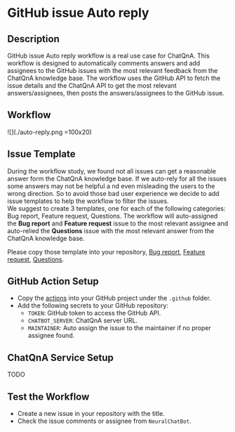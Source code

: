 # GitHub issue Auto reply

## Description
GitHub issue Auto reply workflow is a real use case for ChatQnA. 
This workflow is designed to automatically comments answers and add assignees to the GitHub issues with the most relevant feedback from the ChatQnA knowledge base. 
The workflow uses the GitHub API to fetch the issue details and the ChatQnA API to get the most relevant answers/assignees, then posts the answers/assignees to the GitHub issue.

## Workflow

![](./auto-reply.png =100x20)

## Issue Template 
During the workflow study, we found not all issues can get a reasonable answer form the ChatQnA knowledge base. If we auto-rely for all the issues some answers may not be helpful a
nd even misleading the users to the wrong direction. So to avoid those bad user experience we decide to add issue templates to help the workflow to filter the issues.  
We suggest to create 3 templates, one for each of the following categories: Bug report, Feature request, Questions. 
The workflow will auto-assigned the **Bug report** and **Feature request** issue to the most relevant assignee and auto-relied the **Questions** issue with the most relevant answer from the ChatQnA knowledge base.

Please copy those template into your repository, [Bug report](), [Feature request](), [Questions]().

## GitHub Action Setup
- Copy the [actions](./actions) into your GitHub project under the `.github` folder.
- Add the following secrets to your GitHub repository:
  - `TOKEN`: GitHub token to access the GitHub API.
  - `CHATBOT_SERVER`: ChatQnA server URL.
  - `MAINTAINER`: Auto assign the issue to the maintainer if no proper assignee found.

## ChatQnA Service Setup
TODO

## Test the Workflow
- Create a new issue in your repository with the title.
- Check the issue comments or assignee from `NeuralChatBot`.